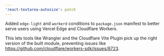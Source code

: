 ```yaml
---
'react-textarea-autosize': patch
---
```


Added `edge-light` and `workerd` conditions to `package.json` manifest to better serve users using Vercel Edge and Cloudflare Workers.

This lets tools like Wrangler and the Cloudflare Vite Plugin pick up the right version of the built module, preventing issues like https://github.com/cloudflare/workers-sdk/issues/8723.
